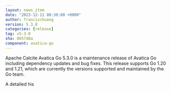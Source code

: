 ```yaml
---
layout: news_item
date: "2023-12-11 08:30:00 +0000"
author: francischuang
version: 5.3.0
categories: [release]
tag: v5-3-0
sha: 8657d0a
component: avatica-go
---
```

<!--
{% comment %}
Licensed to the Apache Software Foundation (ASF) under one or more
contributor license agreements.  See the NOTICE file distributed with
this work for additional information regarding copyright ownership.
The ASF licenses this file to you under the Apache License, Version 2.0
(the "License"); you may not use this file except in compliance with
the License.  You may obtain a copy of the License at

http://www.apache.org/licenses/LICENSE-2.0

Unless required by applicable law or agreed to in writing, software
distributed under the License is distributed on an "AS IS" BASIS,
WITHOUT WARRANTIES OR CONDITIONS OF ANY KIND, either express or implied.
See the License for the specific language governing permissions and
limitations under the License.
{% endcomment %}
-->

Apache Calcite Avatica Go 5.3.0 is a maintenance release of Avatica Go including dependency updates and bug fixes. 
This release supports Go 1.20 and 1.21, which are currently the versions supported and maintained by the
Go team.

A detailed his